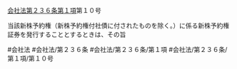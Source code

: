 [会社法第２３６条第１項](会社法＿＿＿＿第２３６条第１項)第１０号

当該新株予約権（新株予約権付社債に付されたものを除く。）に係る新株予約権証券を発行することとするときは、その旨


#会社法
#会社法/第２３６条
#会社法/第２３６条/第１項
#会社法/第２３６条/第１項/第１０号
